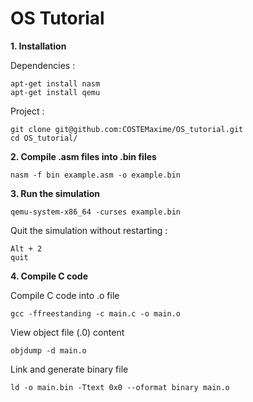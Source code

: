 # OS Tutorial

**1. Installation**

Dependencies :
```
apt-get install nasm
apt-get install qemu
```

Project :
```
git clone git@github.com:COSTEMaxime/OS_tutorial.git
cd OS_tutorial/
```

**2. Compile .asm files into .bin files**
```
nasm -f bin example.asm -o example.bin
```

**3. Run the simulation**
```
qemu-system-x86_64 -curses example.bin
```

Quit the simulation without restarting :
```
Alt + 2
quit
```

**4. Compile C code**

Compile C code into .o file
```
gcc -ffreestanding -c main.c -o main.o
```

View object file (.0) content
```
objdump -d main.o
```

Link and generate binary file
```
ld -o main.bin -Ttext 0x0 --oformat binary main.o
```
